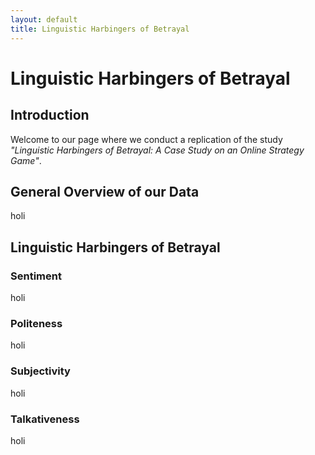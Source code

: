 ```yaml
---
layout: default
title: Linguistic Harbingers of Betrayal
---
```

<div class="blurb">
	<h1 id="linguistic-harbingers">Linguistic Harbingers of Betrayal </h1>
	<h2 id="introduction"> Introduction</h2>
	<p>Welcome to our page where we conduct a replication of the study <em>"Linguistic Harbingers of Betrayal:
A Case Study on an Online Strategy Game"</em>. </p>
	<h2 id="overview"> General Overview of our Data</h2>
	<p> holi </p>
	<h2 id="harbingers"> Linguistic Harbingers of Betrayal</h2>
	<h3 id="sentiment"> Sentiment </h3>
	<p> holi </p>
	<h3 id="politeness"> Politeness </h3>
	<p> holi </p>
	<h3 id="subjectivity"> Subjectivity </h3>
	<p> holi </p>
	<h3 id="talkativeness"> Talkativeness</h3>
	<p> holi </p>
</div><!-- /.blurb -->
